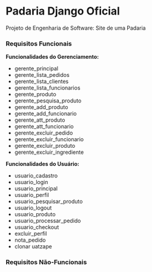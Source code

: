 # Padaria Django Oficial
Projeto de Engenharia de Software: Site de uma Padaria

### Requisitos Funcionais
**Funcionalidades do Gerenciamento:**
- gerente_principal
- gerente_lista_pedidos
- gerente_lista_clientes
- gerente_lista_funcionarios
- gerente_produto
- gerente_pesquisa_produto
- gerente_add_produto
- gerente_add_funcionario
- gerente_att_produto
- gerente_att_funcionario
- gerente_excluir_pedido
- gerente_excluir_funcionario
- gerente_excluir_produto
- gerente_excluir_ingrediente

**Funcionalidades do Usuário:**
- usuario_cadastro
- usuario_login
- usuario_principal
- usuario_perfil
- usuario_pesquisar_produto
- usuario_logout
- usuario_produto
- usuario_processar_pedido
- usuario_checkout
- excluir_perfil
- nota_pedido
- clonar uatzape

### Requisitos Não-Funcionais
